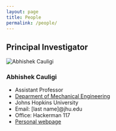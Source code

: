 ```yaml
---
layout: page
title: People
permalink: /people/
---
```


## Principal Investigator
<div class="pi-profile">
    <div class="pi-image">
        <img src="../assets/img/Cauligi.png" alt="Abhishek Cauligi">
    </div>
    <div class="pi-info">
        <h3>Abhishek Cauligi</h3>
        <ul>
            <li>Assistant Professor </li>
            <li><a href="https://me.jhu.edu">Deparment of Mechanical Engineering</a></li>
            <li>Johns Hopkins University</li>
            <li>Email: [last name]@jhu.edu </li>
            <li>Office: Hackerman 117 </li>
            <li><a href="https://acauligi.github.io">Personal webpage</a></li>
        </ul>
    </div>
</div>

<!--
## Graduate Students
<div class="student-profile">
    <div class="student-image">
        <img src="../assets/img/placeholder.png" alt="Student Name">
    </div>
    <div class="student-info">
        <h3>Student Name</h3>
        <p>Research focus and brief description of their work in the lab.</p>
    </div>
</div>

## Master's Students
<div class="student-profile">
    <div class="student-image">
        <img src="../assets/img/placeholder.png" alt="Student Name">
    </div>
    <div class="student-info">
        <h3>Student Name</h3>
        <p>Research focus and brief description of their work in the lab.</p>
    </div>
</div>

## Undergraduate Students
<div class="student-profile">
    <div class="student-image">
        <img src="../assets/img/placeholder.png" alt="Student Name">
    </div>
    <div class="student-info">
        <h3>Student Name</h3>
        <p>Research focus and brief description of their work in the lab.</p>
    </div>
</div>
-->
